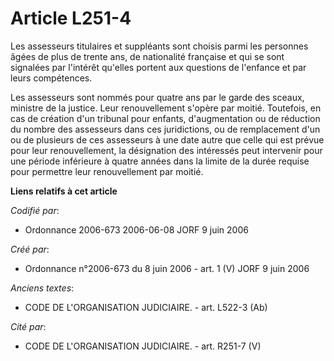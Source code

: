 # Article L251-4

Les assesseurs titulaires et suppléants sont choisis parmi les personnes âgées de plus de trente ans, de nationalité
française et qui se sont signalées par l'intérêt qu'elles portent aux questions de l'enfance et par leurs compétences.

Les assesseurs sont nommés pour quatre ans par le garde des sceaux, ministre de la justice. Leur renouvellement s'opère par
moitié. Toutefois, en cas de création d'un tribunal pour enfants, d'augmentation ou de réduction du nombre des assesseurs
dans ces juridictions, ou de remplacement d'un ou de plusieurs de ces assesseurs à une date autre que celle qui est prévue
pour leur renouvellement, la désignation des intéressés peut intervenir pour une période inférieure à quatre années dans la
limite de la durée requise pour permettre leur renouvellement par moitié.

**Liens relatifs à cet article**

_Codifié par_:

  - Ordonnance 2006-673 2006-06-08 JORF 9 juin 2006

_Créé par_:

  - Ordonnance n°2006-673 du 8 juin 2006 - art. 1 (V) JORF 9 juin 2006

_Anciens textes_:

  - CODE DE L'ORGANISATION JUDICIAIRE. - art. L522-3 (Ab)

_Cité par_:

  - CODE DE L'ORGANISATION JUDICIAIRE. - art. R251-7 (V)

